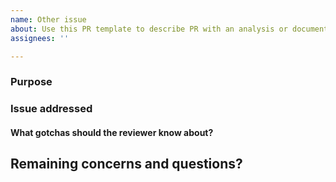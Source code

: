 ```yaml
---
name: Other issue
about: Use this PR template to describe PR with an analysis or documentation (that is not a new example analysis)
assignees: ''

---
```


### Purpose

<!-- What was the background and context that lead to this problem? -->
<!-- Links to github comments or related issues are also helpful -->

### Issue addressed

<!-- What is the Github issue being addressed here -->

#### What gotchas should the reviewer know about?

<!-- Are there things that came up during development that you found tricky or that the reviewer might be informed about -->

## Remaining concerns and questions?

<!-- Are there any outstanding issues you have questions about or perhaps should have their own issue filed? -->

